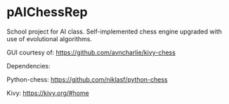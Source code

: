 # pAIChessRep
School project for AI class. Self-implemented chess engine upgraded with use of evolutional algorithms.

GUI courtesy of: https://github.com/avncharlie/kivy-chess

Dependencies:

Python-chess: https://github.com/niklasf/python-chess

Kivy: https://kivy.org/#home
